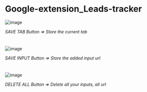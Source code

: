 # Google-extension_Leads-tracker
![image](https://user-images.githubusercontent.com/56123892/227748531-b38873a8-2569-4980-953a-fc09a9bd5802.png)

*SAVE TAB Button => Store the current tab*
#
![image](https://user-images.githubusercontent.com/56123892/227748241-1aa6f72c-1c1d-4db0-84be-274a9397ae01.png)

*SAVE INPUT Button => Store the added input url*
#
![image](https://user-images.githubusercontent.com/56123892/227748561-8a8f786b-41e3-4df1-bb0b-53d4985e978d.png)

*DELETE ALL Button => Delete all your inputs, all url*
